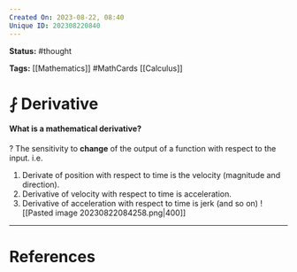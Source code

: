 ```yaml
---
Created On: 2023-08-22, 08:40
Unique ID: 202308220840
---
```

**Status:** #thought 

**Tags:**  [[Mathematics]] #MathCards [[Calculus]]

# ⨏ Derivative
#### What is a mathematical derivative?
?
The sensitivity to **change** of the output of a function with respect to the input.
i.e.
1. Derivate of position with respect to time is the velocity (magnitude and direction).
2. Derivative of velocity with respect to time is acceleration.
3. Derivative of acceleration with respect to time is jerk (and so on)
![[Pasted image 20230822084258.png|400]]
<!--SR:!2023-12-28,82,270-->



---
# References
